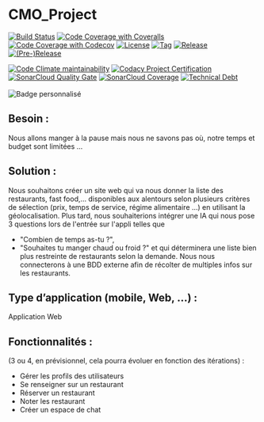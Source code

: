 # CMO_Project

[![Build Status](https://img.shields.io/travis/com/pascalpoizat/template-java-project/master.svg?style=flat-square)](https://travis-ci.com/github/pascalpoizat/template-java-project)
[![Code Coverage with Coveralls](https://img.shields.io/coveralls/pascalpoizat/template-java-project/master.svg?label=coverage%20with%20coveralls&style=flat-square)](https://coveralls.io/github/pascalpoizat/template-java-project)
[![Code Coverage with Codecov](https://img.shields.io/codecov/c/github/pascalpoizat/template-java-project/master.svg?label=coverage%20with%20codecov&style=flat-square)](https://codecov.io/gh/pascalpoizat/template-java-project)
[![License](https://img.shields.io/github/license/pascalpoizat/template-java-project.svg?style=flat-square)](LICENSE)
[![Tag](https://img.shields.io/github/tag/pascalpoizat/template-java-project.svg?label=tag&style=flat-square)](build.gradle)
[![Release](https://img.shields.io/github/release/pascalpoizat/template-java-project.svg?style=flat-square)](build.gradle)
[![(Pre-)Release](https://img.shields.io/github/release/pascalpoizat/template-java-project/all.svg?label=(pre-)release&style=flat-square)](build.gradle)
<br/>

[![Code Climate maintainability](https://img.shields.io/codeclimate/maintainability/pascalpoizat/template-java-project?style=flat-square)](https://codeclimate.com/github/pascalpoizat/template-java-project)
[![Codacy Project Certification](https://img.shields.io/codacy/grade/9b4c36635f044db0a56f8ee5beddd167.svg?style=flat-square)](https://app.codacy.com/gh/pascalpoizat/template-java-project/dashboard)
[![SonarCloud Quality Gate](https://sonarcloud.io/api/project_badges/measure?project=fr.parisnanterre.pascalpoizat%3Atemplate-java-project&metric=alert_status)](https://sonarcloud.io/summary/new_code?id=fr.parisnanterre.pascalpoizat%3Atemplate-java-project)
[![SonarCloud Coverage](https://sonarcloud.io/api/project_badges/measure?project=fr.parisnanterre.pascalpoizat%3Atemplate-java-project&metric=coverage)](https://sonarcloud.io/summary/new_code?id=fr.parisnanterre.pascalpoizat%3Atemplate-java-project)
[![Technical Debt](https://sonarcloud.io/api/project_badges/measure?project=fr.parisnanterre.pascalpoizat%3Atemplate-java-project&metric=sqale_index)](https://sonarcloud.io/summary/new_code?id=fr.parisnanterre.pascalpoizat%3Atemplate-java-project)
<br/><br/>
![Badge personnalisé](https://img.shields.io/badge/Faut%20remplacer%20les%20liens%20du%20prof%20avec%20les%20notre%20des%20que%20reda%20connecte%20le%20répertoire%20en%20tant%20qu'admin%20avec%20les%20différents%20outils)

## Besoin :

Nous allons manger à la pause mais nous ne savons pas où, notre temps et budget sont limitées …

## Solution :

Nous souhaitons créer un site web qui va nous donner la liste des restaurants, fast food,… disponibles aux alentours selon plusieurs critères de sélection (prix, temps de service, régime alimentaire ...) en utilisant la géolocalisation. Plus tard, nous souhaiterions intégrer une IA qui nous pose 3 questions lors de l'entrée sur l'appli telles que 

 - "Combien de temps as-tu ?", 
 - "Souhaites tu manger chaud ou froid ?" 
     et qui déterminera une liste bien plus restreinte de restaurants selon la demande. Nous nous connecterons à une BDD externe afin de récolter de multiples infos sur les restaurants. 
## Type d’application (mobile, Web, …) :
Application Web

## Fonctionnalités :
(3 ou 4, en prévisionnel, cela pourra évoluer en fonction des itérations) :
-	Gérer les profils des utilisateurs 
-	Se renseigner sur un restaurant
-	Réserver un restaurant
-	Noter les restaurant
-	Créer un espace de chat
